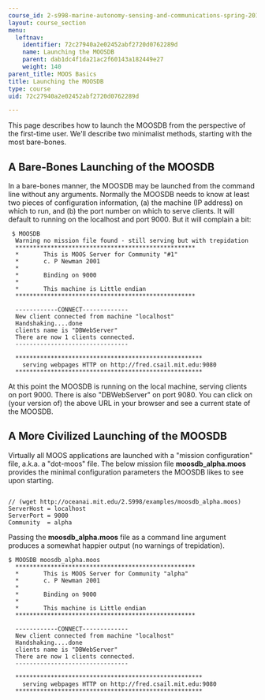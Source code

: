 ```yaml
---
course_id: 2-s998-marine-autonomy-sensing-and-communications-spring-2012
layout: course_section
menu:
  leftnav:
    identifier: 72c27940a2e02452abf2720d0762289d
    name: Launching the MOOSDB
    parent: dab1dc4f1da21ac2f60143a182449e27
    weight: 140
parent_title: MOOS Basics
title: Launching the MOOSDB
type: course
uid: 72c27940a2e02452abf2720d0762289d

---
```


This page describes how to launch the MOOSDB from the perspective of the first-time user. We'll describe two minimalist methods, starting with the most bare-bones.

A Bare-Bones Launching of the MOOSDB
------------------------------------

In a bare-bones manner, the MOOSDB may be launched from the command line without any arguments. Normally the MOOSDB needs to know at least two pieces of configuration information, (a) the machine (IP address) on which to run, and (b) the port number on which to serve clients. It will default to running on the localhost and port 9000. But it will complain a bit:

```
 $ MOOSDB
  Warning no mission file found - still serving but with trepidation
  ***************************************************
  *       This is MOOS Server for Community "#1"      
  *       c. P Newman 2001                           
  *                                                  
  *       Binding on 9000                              
  *                                                  
  *       This machine is Little endian                 
  ***************************************************
					
  ------------CONNECT-------------
  New client connected from machine "localhost"
  Handshaking....done
  clients name is "DBWebServer"
  There are now 1 clients connected.
  --------------------------------

  *****************************************************
    serving webpages HTTP on http://fred.csail.mit.edu:9080
  *****************************************************
```

At this point the MOOSDB is running on the local machine, serving clients on port 9000. There is also "DBWebServer" on port 9080. You can click on (your version of) the above URL in your browser and see a current state of the MOOSDB.

A More Civilized Launching of the MOOSDB
----------------------------------------

Virtually all MOOS applications are launched with a "mission configuration" file, a.k.a. a "dot-moos" file. The below mission file **moosdb\_alpha.moos** provides the minimal configuration parameters the MOOSDB likes to see upon starting.

```

// (wget http://oceanai.mit.edu/2.S998/examples/moosdb_alpha.moos)
ServerHost = localhost
ServerPort = 9000
Community  = alpha
```

Passing the **moosdb\_alpha.moos** file as a command line argument produces a somewhat happier output (no warnings of trepidation).

```
$ MOOSDB moosdb_alpha.moos
  ***************************************************
  *       This is MOOS Server for Community "alpha"      
  *       c. P Newman 2001                           
  *                                                  
  *       Binding on 9000                              
  *                                                  
  *       This machine is Little endian                 
  ***************************************************

  ------------CONNECT-------------
  New client connected from machine "localhost"
  Handshaking....done
  clients name is "DBWebServer"
  There are now 1 clients connected.
  --------------------------------

  *****************************************************
    serving webpages HTTP on http://fred.csail.mit.edu:9080
  *****************************************************
```